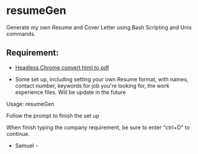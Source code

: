 # resumeGen

Generate my own Resume and Cover Letter using Bash Scripting and Unix commands.

## Requirement:

- [Headless Chrome convert html to pdf](https://developers.google.com/web/updates/2017/04/headless-chrome)

- Some set up, including setting your own Resume format, with names, contact number, keywords for job you're looking for, the work experience files. Will be update in the future

Usage: resumeGen

Follow the prompt to finish the set up

When finish typing the company requirement, be sure to enter "ctrl+D" to continue.

- Samuel -